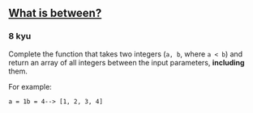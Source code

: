 <h2><a href=https://www.codewars.com/kata/55ecd718f46fba02e5000029/train/python target="_blank">What is between?</a></h2><h3>8 kyu</h3><p>Complete the function that takes two integers (<code>a, b</code>, where <code>a &lt; b</code>) and return an array of all integers between the input parameters, <strong>including</strong> them.</p><p>For example:</p><pre><code>a = 1b = 4--&gt; [1, 2, 3, 4]</code></pre>